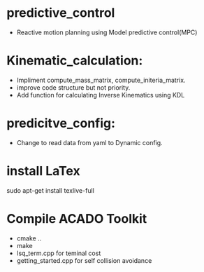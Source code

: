 # predictive_control
- Reactive motion planning using Model predictive control(MPC)

# Kinematic_calculation:
- Impliment compute_mass_matrix, compute_initeria_matrix. 
- improve code structure but not priority.
- Add function for calculating Inverse Kinematics using KDL

# predicitve_config:
- Change to read data from yaml to Dynamic config. 

# install LaTex
sudo apt-get install texlive-full

# Compile ACADO Toolkit
- cmake ..
- make
- lsq_term.cpp for teminal cost
- getting_started.cpp for self collision avoidance 

  
